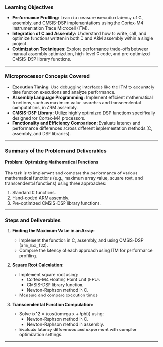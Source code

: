 ### **Learning Objectives**
- **Performance Profiling:** Learn to measure execution latency of C, assembly, and CMSIS-DSP implementations using the Cortex-M4 Instrumentation Trace Microcell (ITM).  
- **Integration of C and Assembly:** Understand how to write, call, and optimize functions written in both C and ARM assembly within a single project.  
- **Optimization Techniques:** Explore performance trade-offs between manual assembly optimization, high-level C code, and pre-optimized CMSIS-DSP library functions.  

---

### **Microprocessor Concepts Covered**
- **Execution Timing:** Use debugging interfaces like the ITM to accurately time function executions and analyze performance.  
- **Assembly Language Programming:** Implement efficient mathematical functions, such as maximum value searches and transcendental computations, in ARM assembly.  
- **CMSIS-DSP Library:** Utilize highly optimized DSP functions specifically designed for Cortex-M4 processors.  
- **Functionality and Efficiency Comparison:** Evaluate latency and performance differences across different implementation methods (C, assembly, and DSP libraries).  

---

### **Summary of the Problem and Deliverables**
#### **Problem: Optimizing Mathematical Functions**
The task is to implement and compare the performance of various mathematical functions (e.g., maximum array value, square root, and transcendental functions) using three approaches:  
1. Standard C functions.  
2. Hand-coded ARM assembly.  
3. Pre-optimized CMSIS-DSP library functions.  

---

### **Steps and Deliverables**
1. **Finding the Maximum Value in an Array:**  
   - Implement the function in C, assembly, and using CMSIS-DSP (`arm_max_f32`).  
   - Compare the latency of each approach using ITM for performance profiling.  

2. **Square Root Calculation:**  
   - Implement square root using:  
     - Cortex-M4 Floating Point Unit (FPU).  
     - CMSIS-DSP library function.  
     - Newton-Raphson method in C.  
   - Measure and compare execution times.  

3. **Transcendental Function Computation:**  
   - Solve \(x^2 = \cos(\omega x + \phi)\) using:  
     - Newton-Raphson method in C.  
     - Newton-Raphson method in assembly.  
   - Evaluate latency differences and experiment with compiler optimization settings.  

---